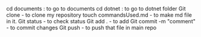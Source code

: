 cd documents : to go to documents
cd dotnet : to go to dotnet folder
Git clone - to clone my repository 
touch commandsUsed.md - to make md file in it.
Git status - to check status
Git add . - to add
Git commit -m "comment" - to commit changes
Git push - to push that file in main repo
